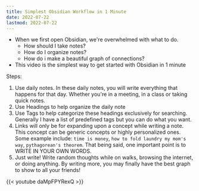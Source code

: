```yaml
---
title: Simplest Obsidian Workflow in 1 Minute
date: 2022-07-22
lastmod: 2022-07-22
---
```

- When we first open Obsidian, we're overwhelmed with what to do.
	- How should I take notes?
	- How do I organize notes?
	- How do i make a beautiful graph of connections? 
- This video is the simplest way to get started with Obsidian in 1 minute

Steps:
1. Use daily notes. In these daily notes, you will write everything that happens for that day. Whether you're in a meeting, in a class or taking quick notes. 
2. Use Headings to help organize the daily note
3. Use Tags to help categorize these headings exclusively for searching. Generally I have a list of predefined tags but you can do what you want. 
4. Links will only be for expanding upon a concept while writing a note. This concept can be generic concepts or highly personalized ones. Some example include:  `time is money`, `how to fold laundry my mom's way`,  `pythagorean's theorem`. That being said, one important point is to WRITE IN YOUR OWN WORDS. 
5. Just write! Write random thoughts while on walks, browsing the internet, or doing anything. By writing more, you may finally have the best graph to show to all your friends!

{{< youtube daMpFPYRexQ >}}